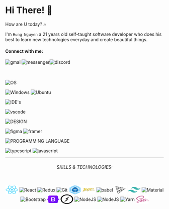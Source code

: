 # Hi There! 👋

How are U today? 🎶

I'm `Hung Nguyen` a 21 years old self-taught software developer who does his best to learn new technologies everyday and create beautiful things.

<!-- <h3> 🛠 &nbsp;Tech Stack</h3> -->

#### Connect with me:

<a href="mailto:hung.nm.here@gmail.com">
<img align="left" alt="gmail" src="https://img.shields.io/badge/Gmail-D14836?style=for-the-badge&logo=gmail&logoColor=white" />
</a>
<a href="https://www.facebook.com/messages/t/100013480894555">
<img align="left" alt="messenger"  src="https://img.shields.io/badge/Messenger-00B2FF?style=for-the-badge&logo=messenger&logoColor=white" />
</a>
<a href="https://discordapp.com/users/467862581822881804">
<img align="left" alt="discord" src="https://img.shields.io/badge/Discord-7289DA?style=for-the-badge&logo=discord&logoColor=white" />
</a>
<br />
<br />
<br />

![OS](https://img.shields.io/badge/-OS-blue?style=for-the-badge)

![Windows](https://img.shields.io/badge/Windows-0078D6?style=for-the-badge&logo=windows&logoColor=white)
![Ubuntu](https://img.shields.io/badge/Ubuntu-E95420?style=for-the-badge&logo=ubuntu&logoColor=white)

![IDE's](https://img.shields.io/badge/-IDE's-darkblue?style=for-the-badge)

![vscode](https://img.shields.io/badge/-Visual%20StudioL%20Code-0A1A2F?style=for-the-badge&logo=visualstudiocode)

![DESIGN](https://img.shields.io/badge/-DESIGN%20TOOLS-orange?style=for-the-badge)

![figma](https://img.shields.io/badge/-figma-0A1A2F?style=for-the-badge&logo=figma)
![framer](https://img.shields.io/badge/-framer-0A1A2F?style=for-the-badge&logo=framer)

![PROGRAMMING LANGUAGE](https://img.shields.io/badge/-proramming%20language-red?style=for-the-badge)

![typescript](https://img.shields.io/badge/-typescript-0A1A2F?style=for-the-badge&logo=typescript)
![javascript](https://img.shields.io/badge/-javascript-0A1A2F?style=for-the-badge&logo=javascript)

---

<div align="center">
  
  ###### SKILLS & TECHNOLOGIES:
  
</div>

<div align="center" style="display: inline_block"><br>
  <img align="center" alt="React" height="30" width="40" src="https://raw.githubusercontent.com/devicons/devicon/master/icons/react/react-original.svg">
  <img align="center" alt="React" height="30" width="30" src="https://upload.wikimedia.org/wikipedia/commons/thumb/9/91/Electron_Software_Framework_Logo.svg/1024px-Electron_Software_Framework_Logo.svg.png">
  <img align="center" alt="Redux" height="30" width="40" src="https://cdn.jsdelivr.net/gh/devicons/devicon/icons/redux/redux-original.svg">
  <img align="center" alt="Git" height="30" width="40" src="https://cdn.jsdelivr.net/gh/devicons/devicon/icons/git/git-original.svg">
  <img align="center" alt="webpack" height="30" width="40" src="https://raw.githubusercontent.com/devicons/devicon/master/icons/webpack/webpack-original.svg">
  <img align="center" alt="babel" height="30" width="40" src="https://raw.githubusercontent.com/devicons/devicon/master/icons/babel/babel-original.svg">
  <img align="center" alt="babel" height="30" width="30" src="https://avatars.githubusercontent.com/u/65625612?s=280&v=4">
  <img align="center" alt="three" height="30" width="40" src="https://raw.githubusercontent.com/devicons/devicon/master/icons/threejs/threejs-original.svg">
  <img align="center" alt="tailwind" height="30" width="40" src="https://raw.githubusercontent.com/devicons/devicon/master/icons/tailwindcss/tailwindcss-plain.svg">
  <img align="center" alt="Material" height="30" width="40" src="https://cdn.jsdelivr.net/gh/devicons/devicon/icons/materialui/materialui-original.svg">
  <img align="center" alt="Bootstrap" height="30" width="30" src="https://www.iamrohit.tech/logo/chakra-ui.png">
  <img align="center" alt="Bootstrap" height="30" width="40" src="https://raw.githubusercontent.com/devicons/devicon/master/icons/bootstrap/bootstrap-original.svg">
  <img align="center" alt="socketIO" height="30" width="40" src="https://raw.githubusercontent.com/devicons/devicon/master/icons/socketio/socketio-original.svg">
  <img align="center" alt="NodeJS" height="30" width="40" src="https://cdn.jsdelivr.net/gh/devicons/devicon/icons/nodejs/nodejs-original.svg">
  <img align="center" alt="NodeJS" height="30" width="30" src="https://images.ctfassets.net/co0pvta7hzrh/42HrBQWEmcwaommKmaOi4e/6451e733189a198d017b6a448f79e6e1/MongoDB.png">
  <img align="center" alt="Yarn" height="30" width="40" src="https://cdn.jsdelivr.net/gh/devicons/devicon/icons/yarn/yarn-original.svg">
  <img align="center" alt="SASS" height="30" width="40" src="https://raw.githubusercontent.com/devicons/devicon/master/icons/sass/sass-original.svg">
</div>

<br />
<br />
<br />
